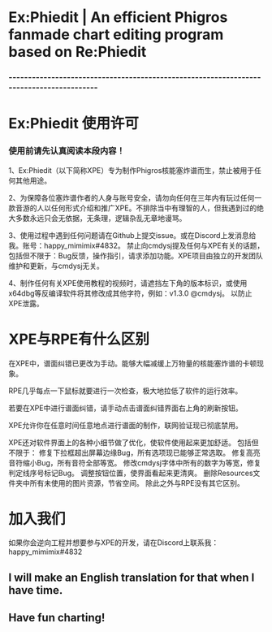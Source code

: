 # Ex:Phiedit  |  An efficient Phigros fanmade chart editing program based on Re:Phiedit

### ----------------------------------------------------------------------------------------
# Ex:Phiedit 使用许可
### 使用前请先认真阅读本段内容！

1、Ex:Phiedit（以下简称XPE）专为制作Phigros核能塞炸谱而生，禁止被用于任何其他用途。

2、为保障各位塞炸谱作者的人身与账号安全，请勿向任何在三年内有玩过任何一款音游的人以任何形式介绍和推广XPE。不排除当中有理智的人，但我遇到过的绝大多数永远只会无依据，无条理，逻辑杂乱无章地谩骂。

3、使用过程中遇到任何问题请在Github上提交issue。或在Discord上发消息给我。账号：happy_mimimix#4832。
禁止向cmdysj提及任何与XPE有关的话题，包括但不限于：Bug反馈，操作指引，请求添加功能。XPE项目由独立的开发团队维护和更新，与cmdysj无关。

4、制作任何有关XPE使用教程的视频时，请遮挡左下角的版本标识，或使用x64dbg等反编译软件将其修改成其他字符，例如：v1.3.0 @cmdysj。
以防止XPE泄露。

# XPE与RPE有什么区别
在XPE中，谱面纠错已更改为手动。能够大幅减缓上万物量的核能塞炸谱的卡顿现象。

RPE几乎每点一下鼠标就要进行一次检查，极大地拉低了软件的运行效率。

若要在XPE中进行谱面纠错，请手动点击谱面纠错界面右上角的刷新按钮。

XPE允许你在任意时间任意地点进行谱面的制作，联网验证现已彻底禁用。

XPE还对软件界面上的各种小细节做了优化，使软件使用起来更加舒适。
包括但不限于：
修复下拉框超出屏幕边缘Bug，所有选项现已能够正常选取。
修复高亮音符缩小Bug，所有音符全部等宽。
修改cmdysj字体中所有的数字为等宽，修复判定线序号标记Bug。
调整按钮位置，使界面看起来更清爽。
删除Resources文件夹中所有未使用的图片资源，节省空间。
除此之外与RPE没有其它区别。

# 加入我们
如果你会逆向工程并想要参与XPE的开发，请在Discord上联系我：
happy_mimimix#4832

## I will make an English translation for that when I have time. 
## Have fun charting! 
